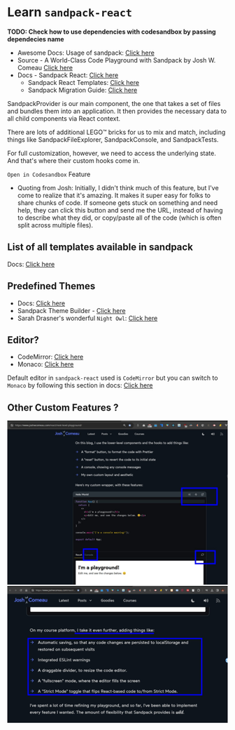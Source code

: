 # Learn `sandpack-react` 

**TODO: Check how to use dependencies with codesandbox by passing dependecies name**
- Awesome Docs: Usage of sandpack: [Click here](https://sandpack.codesandbox.io/docs/getting-started/usage#dependencies)
- Source - A World-Class Code Playground with Sandpack by Josh W. Comeau [Click here](https://www.joshwcomeau.com/react/next-level-playground/)
- Docs - Sandpack React: [Click here](https://sandpack.codesandbox.io/docs)
	- Sandpack React Templates: [Click here](https://github.com/codesandbox/sandpack/tree/main/sandpack-react/src/templates)
	- Sandpack Migration Guide: [Click here](https://sandpack.codesandbox.io/docs/resources/migration-guide/v2)

SandpackProvider is our main component, the one that takes a set of files and bundles them into an application. It then provides the necessary data to all child components via React context. 

There are lots of additional LEGO™ bricks for us to mix and match, including things like SandpackFileExplorer, SandpackConsole, and SandpackTests.

For full customization, however, we need to access the underlying state. And that's where their custom hooks come in.

`Open in Codesandbox` Feature
- Quoting from Josh: Initially, I didn't think much of this feature, but I've come to realize that it's amazing. It makes it super easy for folks to share chunks of code. If someone gets stuck on something and need help, they can click this button and send me the URL, instead of having to describe what they did, or copy/paste all of the code (which is often split across multiple files).


## List of all templates available in sandpack

Docs: [Click here](https://sandpack.codesandbox.io/docs/getting-started/usage#dependencies)

## Predefined Themes

- Docs: [Click here](https://sandpack.codesandbox.io/docs/advanced-usage#sandpackpredefinedtheme)
- Sandpack Theme Builder - [Click here](https://sandpack.codesandbox.io/theme)
- Sarah Drasner's wonderful `Night Owl`: [Click here](https://github.com/sdras/night-owl-vscode-theme)

## Editor?

- CodeMirror: [Click here](https://codemirror.net/)
- Monaco: [Click here](https://microsoft.github.io/monaco-editor/)

Default editor in `sandpack-react` used is `CodeMirror` but you can switch to `Monaco` by following this section in docs: [Click here](https://sandpack.codesandbox.io/docs/guides/integrate-monaco-editor)


## Other Custom Features ?

<img src="./images/img1.jpeg" width="600"> 
<img src="./images/img2.jpeg" width="600"> 

